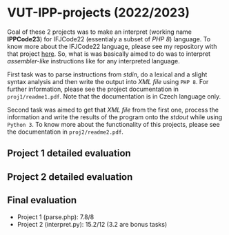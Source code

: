 # VUT-IPP-projects (2022/2023)

Goal of these 2 projects was to make an interpret (working name **IPPCode23**) for IFJCode22 (essentialy a subset of *PHP 8*) language.
To know more about the IFJCode22 language, please see my repository with that project [here](https://github.com/MOONYROS/VUT-IFJ-project).
So, what is was basically aimed to do was to interpret *assembler-like* instructions like for any interpreted language.

First task was to parse instructions from *stdin*, do a lexical and a slight syntax analysis and then write the output into *XML file* using `PHP 8`.
For further information, please see the project documentation in `proj1/readme1.pdf`. Note that the documentation is in Czech language only.

Second task was aimed to get that *XML file* from the first one, process the information and write the results of the program onto the *stdout* while using `Python 3`.
To know more about the functionality of this projects, please see the documentation in `proj2/readme2.pdf`.

## Project 1 detailed evaluation

## Project 2 detailed evaluation

## Final evaluation

- Project 1 (parse.php): 7.8/8
- Project 2 (interpret.py): 15.2/12 (3.2 are bonus tasks)

